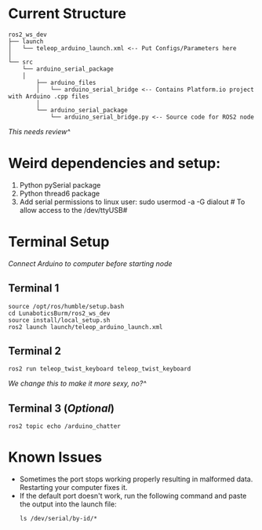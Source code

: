 # Current Structure
```
ros2_ws_dev
├── launch
│   └── teleop_arduino_launch.xml <-- Put Configs/Parameters here
│
└── src
    └── arduino_serial_package
	│
        ├── arduino_files
        │   └── arduino_serial_bridge <-- Contains Platform.io project with Arduino .cpp files
        │
        └── arduino_serial_package
            └── arduino_serial_bridge.py <-- Source code for ROS2 node
```
*This needs review^*

# Weird dependencies and setup:
1. Python pySerial package
2. Python thread6 package
3. Add serial permissions to linux user:
  sudo usermod -a -G dialout <username>  # To allow access to the /dev/ttyUSB#

# Terminal Setup

*Connect Arduino to computer before starting node*

## Terminal 1
```
source /opt/ros/humble/setup.bash
cd LunaboticsBurm/ros2_ws_dev
source install/local_setup.sh
ros2 launch launch/teleop_arduino_launch.xml
```
## Terminal 2
```
ros2 run teleop_twist_keyboard teleop_twist_keyboard
```
*We change this to make it more sexy, no?^*

## Terminal 3 (*Optional*)
```
ros2 topic echo /arduino_chatter
```

# Known Issues
- Sometimes the port stops working properly resulting in malformed data. Restarting your computer fixes it.
- If the default port doesn't work, run the following command and paste the output into the launch file:
  ```
  ls /dev/serial/by-id/*
  ```
